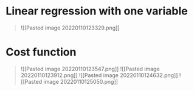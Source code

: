 # Linear regression with one variable
>![[Pasted image 20220110123329.png]]

# Cost function
>![[Pasted image 20220110123547.png]]
>![[Pasted image 20220110123912.png]]
>![[Pasted image 20220110124632.png]]
>![[Pasted image 20220110125050.png]]

